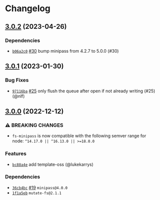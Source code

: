 # Changelog

## [3.0.2](https://github.com/npm/fs-minipass/compare/v3.0.1...v3.0.2) (2023-04-26)

### Dependencies

* [`b06a2c0`](https://github.com/npm/fs-minipass/commit/b06a2c08ef7498a77cfbe1d90532822b250f6ec8) [#30](https://github.com/npm/fs-minipass/pull/30) bump minipass from 4.2.7 to 5.0.0 (#30)

## [3.0.1](https://github.com/npm/fs-minipass/compare/v3.0.0...v3.0.1) (2023-01-30)

### Bug Fixes

* [`97116ba`](https://github.com/npm/fs-minipass/commit/97116ba3e5644ee0b295a49d4f92358693b0a823) [#25](https://github.com/npm/fs-minipass/pull/25) only flush the queue after open if not already writing (#25) (@nlf)

## [3.0.0](https://github.com/npm/fs-minipass/compare/v2.1.0...v3.0.0) (2022-12-12)

### ⚠️ BREAKING CHANGES

* `fs-minipass` is now compatible with the following semver range for node: `^14.17.0 || ^16.13.0 || >=18.0.0`

### Features

* [`bc88a4e`](https://github.com/npm/fs-minipass/commit/bc88a4e53a1b20d9e3856376c4bf5c17e56dd994) add template-oss (@lukekarrys)

### Dependencies

* [`36cb4bc`](https://github.com/npm/fs-minipass/commit/36cb4bc20613b7228dc3d1b6cd52fd1d37b6d449) [#19](https://github.com/npm/fs-minipass/pull/19) `minipass@4.0.0`
* [`1f1a5eb`](https://github.com/npm/fs-minipass/commit/1f1a5ebeccfa277cd65e3d2456d529146f98a6f5) `mutate-fs@2.1.1`
